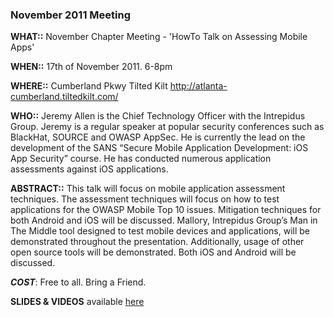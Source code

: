 ### November 2011 Meeting

**WHAT::** November Chapter Meeting - 'HowTo Talk on Assessing Mobile
Apps'

**WHEN::** 17th of November 2011. 6-8pm

**WHERE::** Cumberland Pkwy Tilted Kilt
<http://atlanta-cumberland.tiltedkilt.com/>

**WHO::** Jeremy Allen is the Chief Technology Officer with the
Intrepidus Group. Jeremy is a regular speaker at popular security
conferences such as BlackHat, SOURCE and OWASP AppSec. He is currently
the lead on the development of the SANS “Secure Mobile Application
Development: iOS App Security” course. He has conducted numerous
application assessments against iOS applications.

**ABSTRACT::** This talk will focus on mobile application assessment
techniques. The assessment techniques will focus on how to test
applications for the OWASP Mobile Top 10 issues. Mitigation techniques
for both Android and iOS will be discussed. Mallory, Intrepidus Group’s
Man in The Middle tool designed to test mobile devices and applications,
will be demonstrated throughout the presentation. Additionally, usage of
other open source tools will be demonstrated. Both iOS and Android will
be discussed.

***COST***: Free to all. Bring a Friend.

**SLIDES & VIDEOS** available
[here](http://intrepidusgroup.com/insight/2011/11/owasp-atl-mobile-application-assessment-presentation/)